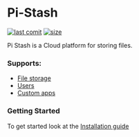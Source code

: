 # Pi-Stash
[![last comit](https://img.shields.io/github/last-commit/RickLugtigheid/Pi-Stash)](https://github.com/RickLugtigheid/Pi-Stash/commits/master)
[![size](https://img.shields.io/github/repo-size/RickLugtigheid/Pi-Stash)](https://github.com/RickLugtigheid/Pi-Stash/wiki/Custom-Apps)

Pi Stash is a Cloud platform for storing files.

### Supports:
- [File storage](https://github.com/RickLugtigheid/Pi-Stash/wiki/FileSystem-App)
- [Users](https://github.com/RickLugtigheid/Pi-Stash/wiki/Users--And-Permisions)
- [Custom apps](https://github.com/RickLugtigheid/Pi-Stash/wiki/Custom-Apps)


### Getting Started
To get started look at the [Installation guide](https://github.com/RickLugtigheid/Pi-Stash/tree/main/_install/INSTALL.md)